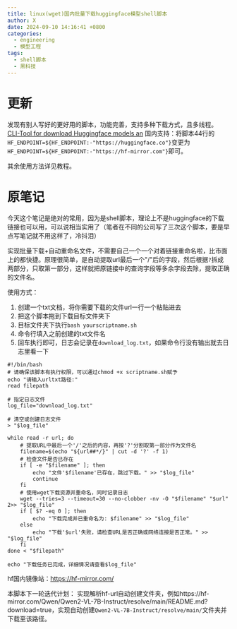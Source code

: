 ```yaml
---
title: linux(wget)国内批量下载huggingface模型shell脚本
author: X
date: 2024-09-10 14:16:41 +0800
categories:
  - engineering
  - 模型工程
tags:
  - shell脚本
  - 黑科技
---
```

# 更新

发现有别人写好的更好用的脚本，功能完善，支持多种下载方式，且多线程。
[CLI-Tool for download Huggingface models an](https://gist.github.com/padeoe/697678ab8e528b85a2a7bddafea1fa4f "CLI-Tool for download Huggingface models and datasets with aria2/wget+git")
国内支持：将脚本44行的`HF_ENDPOINT=${HF_ENDPOINT:-"https://huggingface.co"}`变更为`HF_ENDPOINT=${HF_ENDPOINT:-"https://hf-mirror.com"}`即可。

其余使用方法详见教程。

# 原笔记
今天这个笔记是绝对的常用，因为是shell脚本，理论上不是huggingface的下载链接也可以用，可以说相当实用了（笔者在不同的公司写了三次这个脚本，要是早点写笔记就不用这样了，冷抖泪）

实现批量下载+自动重命名文件，不需要自己一个一个对着链接重命名啦，比市面上的都快捷。原理很简单，是自动提取url最后一个"/"后的字段，然后根据`?`拆成两部分，只取第一部分，这样就把原链接中的查询字段等多余字段去除，提取正确的文件名。

使用方式：
1. 创建一个txt文档，将你需要下载的文件url一行一个粘贴进去
2. 把这个脚本拖到下载目标文件夹下
3. 目标文件夹下执行`bash yourscriptname.sh`
4. 命令行填入之前创建的txt文件名
5. 回车执行即可，日志会记录在`download_log.txt`，如果命令行没有输出就去日志里看一下

```shell
#!/bin/bash
# 请确保该脚本有执行权限，可以通过chmod +x scriptname.sh赋予
echo "请输入urltxt路径:"
read filepath

# 指定日志文件
log_file="download_log.txt"

# 清空或创建日志文件
> "$log_file"

while read -r url; do
    # 提取URL中最后一个'/'之后的内容，再按'?'分割取第一部分作为文件名
    filename=$(echo "${url##*/}" | cut -d '?' -f 1)
    # 检查文件是否已存在
    if [ -e "$filename" ]; then
        echo "文件'$filename'已存在，跳过下载。" >> "$log_file"
        continue
    fi
    # 使用wget下载资源并重命名，同时记录日志
    wget --tries=3 --timeout=30 --no-clobber -nv -O "$filename" "$url" 2>> "$log_file"
    if [ $? -eq 0 ]; then
        echo "下载完成并已重命名为: $filename" >> "$log_file"
    else
        echo "下载'$url'失败，请检查URL是否正确或网络连接是否正常。" >> "$log_file"
    fi
done < "$filepath"

echo "下载任务已完成，详细情况请查看$log_file"
```

hf国内镜像站：https://hf-mirror.com/

本脚本下一轮迭代计划：
实现解析hf-url自动创建文件夹，例如https://hf-mirror.com/Qwen/Qwen2-VL-7B-Instruct/resolve/main/README.md?download=true，实现自动创建`Qwen2-VL-7B-Instruct/resolve/main/`文件夹并下载至该路径。